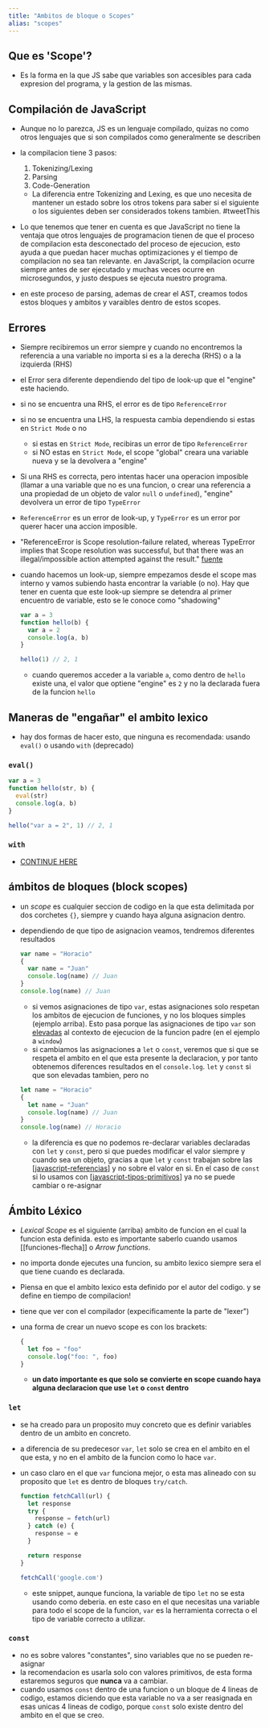 ```yaml
---
title: "Ambitos de bloque o Scopes"
alias: "scopes"
---
```


## Que es 'Scope'? 

- Es la forma en la que JS sabe que variables son accesibles para cada expresion del programa, y la gestion de las mismas.

## Compilación de JavaScript

- Aunque no lo parezca, JS es un lenguaje compilado, quizas no como otros lenguajes que si son compilados como generalmente se describen
- la compilacion tiene 3 pasos:

  1. Tokenizing/Lexing
  2. Parsing
  3. Code-Generation

  - La diferencia entre Tokenizing and Lexing, es que uno necesita de mantener un estado sobre los otros tokens para saber si el siguiente o los siguientes deben ser considerados tokens tambien. #tweetThis

- Lo que tenemos que tener en cuenta es que JavaScript no tiene la ventaja que otros lenguajes de programacion tienen de que el proceso de compilacion esta desconectado del proceso de ejecucion, esto ayuda a que puedan hacer muchas optimizaciones y el tiempo de compilacion no sea tan relevante. en JavaScript, la compilacion ocurre siempre antes de ser ejecutado y muchas veces ocurre en microsegundos, y justo despues se ejecuta nuestro programa.

- en este proceso de parsing, ademas de crear el AST, creamos todos estos bloques y ambitos y varaibles dentro de estos scopes. 

## Errores

- Siempre recibiremos un error siempre y cuando no encontremos la referencia a una variable no importa si es a la derecha (RHS) o a la izquierda (RHS)
- el Error sera diferente dependiendo del tipo de look-up que el "engine" este haciendo.
- si no se encuentra una RHS, el error es de tipo `ReferenceError`
- si no se encuentra una LHS, la respuesta cambia dependiendo si estas en `Strict Mode` o no
  - si estas en `Strict Mode`, recibiras un error de tipo `ReferenceError`
  - si NO estas en `Strict Mode`, el scope "global" creara una variable nueva y se la devolvera a "engine"
- Si una RHS es correcta, pero intentas hacer una operacion imposible (llamar a una variable que no es una funcion, o crear una referencia a una propiedad de un objeto de valor `null` o `undefined`), "engine" devolvera un error de tipo `TypeError`
- `ReferenceError` es un error de look-up, y `TypeError` es un error por querer hacer una accion imposible.
- "ReferenceError is Scope resolution-failure related, whereas TypeError implies that Scope resolution was successful, but that there was an illegal/impossible action attempted against the result." [fuente](https://github.com/getify/You-Dont-Know-JS/blob/1st-ed/scope%20%26%20closures/ch1.md#errors)
- cuando hacemos un look-up, siempre empezamos desde el scope mas interno y vamos subiendo hasta encontrar la variable (o no). Hay que tener en cuenta que este look-up siempre se detendra al primer encuentro de variable, esto se le conoce como "shadowing"

  ```js
  var a = 3
  function hello(b) {
    var a = 2
    console.log(a, b)
  }

  hello(1) // 2, 1
  ```

  - cuando queremos acceder a la variable `a`, como dentro de `hello` existe una, el valor que optiene "engine" es `2` y no la declarada fuera de la funcion `hello`

## Maneras de "engañar" el ambito lexico

- hay dos formas de hacer esto, que ninguna es recomendada: usando `eval()` o usando `with` (deprecado)

### `eval()`

```js
var a = 3
function hello(str, b) {
  eval(str)
  console.log(a, b)
}

hello("var a = 2", 1) // 2, 1
```

### `with`

- [CONTINUE HERE](https://github.com/getify/You-Dont-Know-JS/blob/1st-ed/scope%20%26%20closures/ch2.md#with)

## ámbitos de bloques (block scopes)

- un _scope_ es cualquier seccion de codigo en la que esta delimitada por dos corchetes `{}`, siempre y cuando haya alguna asignacion dentro.
- dependiendo de que tipo de asignacion veamos, tendremos diferentes resultados

  ```js
  var name = "Horacio"
  {
    var name = "Juan"
    console.log(name) // Juan
  }
  console.log(name) // Juan
  ```

  - si vemos asignaciones de tipo `var`, estas asignaciones solo respetan los ambitos de ejecucion de funciones, y no los bloques simples (ejemplo arriba). Esto pasa porque las asignaciones de tipo `var` son [elevadas](javascript-hoisting.md) al contexto de ejecucion de la funcion padre (en el ejemplo a `window`)
  - si cambiamos las asignaciones a `let` o `const`, veremos que si que se respeta el ambito en el que esta presente la declaracion, y por tanto obtenemos diferences resultados en el `console.log`. `let` y `const` si que son elevadas tambien, pero no

  ```js
  let name = "Horacio"
  {
    let name = "Juan"
    console.log(name) // Juan
  }
  console.log(name) // Horacio
  ```

  - la diferencia es que no podemos re-declarar variables declaradas con `let` y `const`, pero si que puedes modificar el valor siempre y cuando sea un objeto, gracias a que `let` y `const` trabajan sobre las [[javascript-referencias]] y no sobre el valor en si. En el caso de `const` si lo usamos con [[javascript-tipos-primitivos]] ya no se puede cambiar o re-asignar

## Ámbito Léxico

- _Lexical Scope_ es el siguiente (arriba) ambito de funcion en el cual la funcion esta definida. esto es importante saberlo cuando usamos [[funciones-flecha]] o _Arrow functions_.
- no importa donde ejecutes una funcion, su ambito lexico siempre sera el que tiene cuando es declarada.
- Piensa en que el ambito lexico esta definido por el autor del codigo. y se define en tiempo de compilacion!
- tiene que ver con el compilador (expecificamente la parte de "lexer")
- una forma de crear un nuevo scope es con los brackets:

  ```js
  {
    let foo = "foo"
    console.log("foo: ", foo)
  }
  ```

  - **un dato importante es que solo se convierte en scope cuando haya alguna declaracion que use `let` o `const` dentro**

### `let`

- se ha creado para un proposito muy concreto que es definir variables dentro de un ambito en concreto.
- a diferencia de su predecesor `var`, `let` solo se crea en el ambito en el que esta, y no en el ambito de la funcion como lo hace `var`.
- un caso claro en el que `var` funciona mejor, o esta mas alineado con su proposito que `let` es dentro de bloques `try/catch`.
  
  ```js
  function fetchCall(url) {
    let response
    try {
      response = fetch(url)
    } catch (e) { 
      response = e
    }

    return response
  }

  fetchCall('google.com')
  ```
  - este snippet, aunque funciona, la variable de tipo `let` no se esta usando como deberia. en este caso en el que necesitas una variable para todo el scope de la funcion, `var` es la herramienta correcta o el tipo de variable correcto a utilizar.

### `const`

- no es sobre valores "constantes", sino variables que no se pueden re-asignar
- la recomendacion es usarla solo con valores primitivos, de esta forma estaremos seguros que **nunca** va a cambiar.
- cuando usamos `const` dentro de una funcion o un bloque de 4 lineas de codigo, estamos diciendo que esta variable no va a ser reasignada en esas unicas 4 lineas de codigo, porque `const` solo existe dentro del ambito en el que se creo.

[//begin]: # "Autogenerated link references for markdown compatibility"
[javascript-referencias]: javascript-referencias "Referencias en JavaScript"
[javascript-tipos-primitivos]: javascript-tipos-primitivos "Tipos Primitivos"
[//end]: # "Autogenerated link references"
